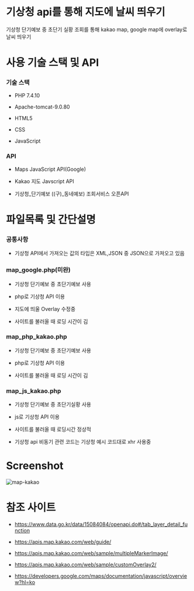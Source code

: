# 기상청 api를 통해 지도에 날씨 띄우기
기상청 단기예보 중 초단기 실황 조회를 통해 kakao map, google map에 overlay로 날씨 띄우기 

# 사용 기술 스택 및 API

### 기술 스택

* PHP 7.4.10

* Apache-tomcat-9.0.80

* HTML5

* CSS

* JavaScript


### API

* Maps JavaScript API(Google)

* Kakao 지도 Javscript API

* 기상청_단기예보 ((구)_동네예보) 조회서비스 오픈API

# 파일목록 및 간단설명

### 공통사항

* 기상청 API에서 가져오는 값의 타입은 XML,JSON 중 JSON으로 가져오고 있음

### map_google.php(미완)

* 기상청 단기예보 중 초단기예보 사용

* php로 기상청 API 이용

* 지도에 띄울 Overlay 수정중

* 사이트를 불러올 때 로딩 시간이 김

### map_php_kakao.php

* 기상청 단기예보 중 초단기예보 사용

* php로 기상청 API 이용

* 사이트를 불러올 때 로딩 시간이 김

### map_js_kakao.php

* 기상청 단기예보 중 초단기실황 사용

* js로 기상청 API 이용

* 사이트를 불러올 때 로딩시간 정상적

* 기상청 api 비동기 관련 코드는 기상청 예시 코드대로 xhr 사용중

# Screenshot

![map-kakao](https://github.com/nacknock/Weather/assets/151377332/cebb36a7-076f-44cb-863a-50e7ec94ab94)

# 참조 사이트

* https://www.data.go.kr/data/15084084/openapi.do#/tab_layer_detail_function

* https://apis.map.kakao.com/web/guide/

* https://apis.map.kakao.com/web/sample/multipleMarkerImage/

* https://apis.map.kakao.com/web/sample/customOverlay2/

* https://developers.google.com/maps/documentation/javascript/overview?hl=ko
